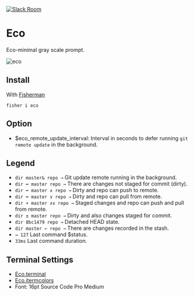 [![Slack Room][slack-badge]][slack-link]

# Eco

Eco-minimal gray scale prompt.

![eco]

## Install

With [Fisherman]

```fish
fisher i eco
```

## Option

* $eco_remote_update_interval: Interval in seconds to defer running `git remote update` in the background.

## Legend

* `dir master& repo →` Git update remote running in the background.
* `dir ╍ master repo →` There are changes not staged for commit (dirty).
* `dir ╍ master ∧ repo →` Dirty and repo can push to remote.
* `dir ╍ master ∨ repo →` Dirty and repo can pull from remote.
* `dir + master ∧∨ repo →` Staged changes and repo can push and pull from remote.
* `dir ± master repo →` Dirty and also changes staged for commit.
* `dir 8bc1479 repo →` Detached HEAD state.
* `dir master ← repo →` There are changes recorded in the stash.
* `→ 127` Last command $status.
* `33ms` Last command duration.

## Terminal Settings

* [Eco.terminal]
* [Eco.itermcolors]
* Font: 16pt Source Code Pro Medium

[slack-link]: https://fisherman-wharf.herokuapp.com/
[slack-badge]: https://img.shields.io/badge/slack-join%20the%20chat-00B9FF.svg?style=flat-square

[Fisherman]: https://github.com/fisherman/fisherman
[eco]: https://cloud.githubusercontent.com/assets/8317250/13768992/4e42969c-eabf-11e5-9d94-d5d1bcd9498e.png

[Eco.itermcolors]: https://github.com/fishery/eco/raw/master/Eco.itermcolors
[Eco.terminal]: https://github.com/fishery/eco/raw/master/Eco.terminal

